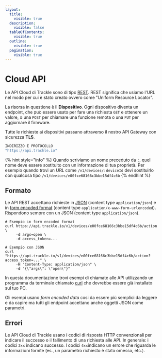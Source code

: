 ```yaml
---
layout:
  title:
    visible: true
  description:
    visible: false
  tableOfContents:
    visible: true
  outline:
    visible: true
  pagination:
    visible: true
---
```


# Cloud API

Le API Cloud di Trackle sono di tipo [REST](http://en.wikipedia.org/wiki/Representational\_State\_Transfer). REST significa che usiamo l'URL nel modo per cui è stato creato ovvero come "Uniform Resource Locator".&#x20;

La risorsa in questione è il **Dispositivo**. Ogni dispositivo diventa un endpoint, che può essere usato per fare una richiesta `GET` e ottenere un valore, o una `POST` per chiamare una funzione remota o una `PUT` per aggiornare il firmware.&#x20;

Tutte le richieste ai dispositivi passano attraverso il nostro API Gateway con sicurezza **TLS**.

```bash
INDIRIZZO E PROTOCOLLO
"https://api.trackle.io"
```

{% hint style="info" %}
Quando scriviamo un nome preceduto da `:`, quel nome deve essere sostituito con un informazione di tua proprietà. Per esempio quando trovi un URL come `/v1/devices/:deviceId` devi sostituirlo con qualcosa tipo `/v1/devices/e00fce68166c3bbe15df4c6b`
{% endhint %}

## Formato

Le API REST accettano richieste in [JSON](https://www.w3schools.com/js/js\_json\_intro.asp) (content type `application/json`) e in [form encoded format](https://en.wikipedia.org/wiki/POST\_\(HTTP\)) (content type `application/x-www-form-urlencoded`). Rispondono sempre con un JSON (content type `application/json`).

```aspnet
# Esempio in form encoded format
curl https://api.trackle.io/v1/devices/e00fce68166c3bbe15df4c6b/action \
     -d args=open \
     -d access_token=...

# Esempio con JSON
curl "https://api.trackle.io/v1/devices/e00fce68166c3bbe15df4c6b/action?access_token=..." \
     -H "Content-Type: application/json" \
     -d "{\"args\": \"open\"}"
```

In questa documentazione trovi esempi di chiamate alle API utilizzando un programma da terminale chiamato [curl](https://curl.haxx.se/) che dovrebbe essere già installato sul tuo PC.

Gli esempi usano _form encoded data_ cosi da essere più semplici da leggere e da capire ma tutti gli endpoint accettano anche oggetti JSON come parametri.

## Errori

Le API Cloud di Trackle usano i codici di risposta HTTP convenzionali per indicare il successo o il fallimento di una richiesta alle API.  In generale: i codici `2xx` indicano successo. I codici `4xx`indicano un errore che riguarda le informazioni fornite (es., un parametro richiesto è stato omesso, etc.).
